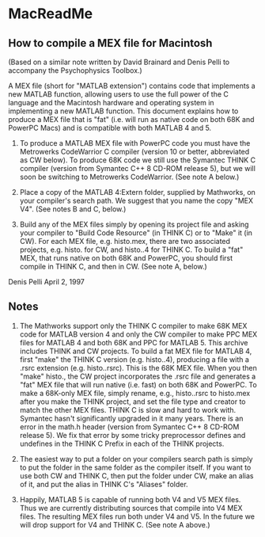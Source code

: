# MacReadMe
## How to compile a MEX file for Macintosh
(Based on a similar note written by David Brainard and Denis Pelli to accompany the Psychophysics Toolbox.)

A MEX file (short for "MATLAB extension") contains code that implements a new MATLAB function, allowing users to use the full power of the C language and the Macintosh hardware and operating system in implementing a new MATLAB function. This document explains how to produce a MEX file that is "fat" (i.e. will run as native code on both 68K and PowerPC Macs) and is compatible with both MATLAB 4 and 5.

  1. To produce a MATLAB MEX file with PowerPC code you must have the Metrowerks CodeWarrior C compiler (version 10 or better, abbreviated as CW below). To produce 68K code we still use the Symantec THINK C compiler (version from Symantec C++ 8 CD-ROM release 5), but we will soon be switching to Metrowerks CodeWarrior. (See note A below.)

  2. Place a copy of the MATLAB 4:Extern folder, supplied by Mathworks, on your compiler's search path. We suggest that you name the copy "MEX V4". (See notes B and C, below.) 

  3. Build any of the MEX files simply by opening its project file and asking your compiler to "Build Code Resource" (in THINK C) or to "Make" it (in CW).  For each MEX file, e.g. histo.mex, there are two associated projects, e.g. histo.  for CW, and histo. .4 for THINK C. To build a "fat" MEX, that runs native on both 68K and PowerPC, you should first compile in THINK C, and then in CW. (See note A, below.)

Denis Pelli
April 2, 1997

## Notes

  1. The Mathworks support only the THINK C compiler to make 68K MEX code for MATLAB version 4 and only the CW compiler to make PPC MEX files for MATLAB 4 and both 68K and PPC for MATLAB 5. This archive includes THINK and CW projects. To build a fat MEX file for MATLAB 4, first "make" the THINK C version (e.g. histo. .4), producing a file with a .rsrc extension (e.g. histo. .rsrc). This is the 68K MEX file. When you then "make" histo. , the CW project incorporates the .rsrc file and generates a "fat" MEX file that will run native (i.e. fast) on both 68K and PowerPC. To make a 68K-only MEX file, simply rename, e.g., histo. .rsrc to histo.mex after you make the THINK project, and set the file type and creator to match the other MEX files. THINK C is slow and hard to work with. Symantec hasn't significantly upgraded in it many years. There is an error in the math.h header (version from Symantec C++ 8 CD-ROM release 5). We fix that error by some tricky preprocessor defines and undefines in the THINK C Prefix in each of the THINK projects. 

  2. The easiest way to put a folder on your compiler s search path is simply to put the folder in the same folder as the compiler itself. If you want to use both CW and THINK C, then put the folder under CW, make an alias of it, and put the alias in THINK C's "Aliases" folder.

  3. Happily, MATLAB 5 is capable of running both V4 and V5 MEX files. Thus we are currently distributing sources that compile into V4 MEX files. The resulting MEX files run both under V4 and V5. In the future we will drop support for V4 and THINK C. (See note A above.) 

